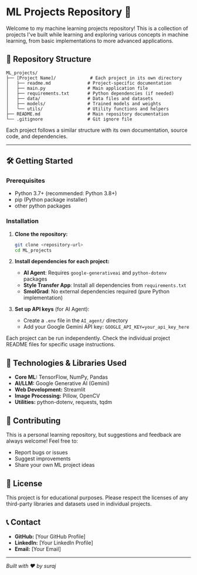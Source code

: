 # ML Projects Repository 🚀

Welcome to my machine learning projects repository! This is a collection of projects I've built while learning and exploring various concepts in machine learning, from basic implementations to more advanced applications.

## 📁 Repository Structure

```
ML_projects/
├── [Project Name]/             # Each project in its own directory
│   ├── readme.md              # Project-specific documentation
│   ├── main.py                # Main application file
│   ├── requirements.txt       # Python dependencies (if needed)
│   ├── data/                  # Data files and datasets
│   ├── models/                # Trained models and weights
│   └── utils/                 # Utility functions and helpers
├── README.md                  # Main repository documentation
└── .gitignore                 # Git ignore file
```

Each project follows a similar structure with its own documentation, source code, and dependencies.

---

## 🛠️ Getting Started

### Prerequisites

- Python 3.7+ (recommended: Python 3.8+)
- pip (Python package installer)
- other python packages

### Installation

1. **Clone the repository:**

   ```bash
   git clone <repository-url>
   cd ML_projects
   ```

2. **Install dependencies for each project:**

   - **AI Agent**: Requires `google-generativeai` and `python-dotenv` packages
   - **Style Transfer App**: Install all dependencies from `requirements.txt`
   - **SmolGrad**: No external dependencies required (pure Python implementation)

3. **Set up API keys** (for AI Agent):
   - Create a `.env` file in the `AI_agent/` directory
   - Add your Google Gemini API key: `GOOGLE_API_KEY=your_api_key_here`

Each project can be run independently. Check the individual project README files for specific usage instructions.

## 🔧 Technologies & Libraries Used

- **Core ML:** TensorFlow, NumPy, Pandas
- **AI/LLM:** Google Generative AI (Gemini)
- **Web Development:** Streamlit
- **Image Processing:** Pillow, OpenCV
- **Utilities:** python-dotenv, requests, tqdm

## 🤝 Contributing

This is a personal learning repository, but suggestions and feedback are always welcome! Feel free to:

- Report bugs or issues
- Suggest improvements
- Share your own ML project ideas

## 📄 License

This project is for educational purposes. Please respect the licenses of any third-party libraries and datasets used in individual projects.

## 📞 Contact

- **GitHub:** [Your GitHub Profile]
- **LinkedIn:** [Your LinkedIn Profile]
- **Email:** [Your Email]

---

_Built with ❤️ by suraj_

